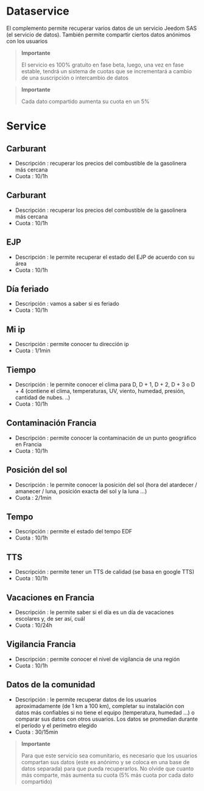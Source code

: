 # Dataservice

El complemento permite recuperar varios datos de un servicio Jeedom SAS (el servicio de datos). También permite compartir ciertos datos anónimos con los usuarios

>**Importante**
>
> El servicio es 100% gratuito en fase beta, luego, una vez en fase estable, tendrá un sistema de cuotas que se incrementará a cambio de una suscripción o intercambio de datos

>**Importante**
>
>Cada dato compartido aumenta su cuota en un 5%

# Service

## Carburant

- Descripción : recuperar los precios del combustible de la gasolinera más cercana
- Cuota : 10/1h

## Carburant

- Descripción : recuperar los precios del combustible de la gasolinera más cercana
- Cuota : 10/1h

## EJP

- Descripción : le permite recuperar el estado del EJP de acuerdo con su área
- Cuota : 10/1h

## Día feriado

- Descripción : vamos a saber si es feriado
- Cuota : 10/1h

## Mi ip

- Descripción : permite conocer tu dirección ip
- Cuota : 1/1min

## Tiempo

- Descripción : le permite conocer el clima para D, D + 1, D + 2, D + 3 o D + 4 (contiene el clima, temperaturas, UV, viento, humedad, presión, cantidad de nubes. ..)
- Cuota : 10/1h

## Contaminación Francia

- Descripción : permite conocer la contaminación de un punto geográfico en Francia
- Cuota : 10/1h

## Posición del sol

- Descripción : le permite conocer la posición del sol (hora del atardecer / amanecer / luna, posición exacta del sol y la luna ...)
- Cuota : 2/1min

## Tempo

- Descripción : permite el estado del tempo EDF
- Cuota : 10/1h

## TTS

- Descripción : permite tener un TTS de calidad (se basa en google TTS)
- Cuota : 10/1h

## Vacaciones en Francia

- Descripción : le permite saber si el día es un día de vacaciones escolares y, de ser así, cuál
- Cuota : 10/24h

## Vigilancia Francia

- Descripción : permite conocer el nivel de vigilancia de una región
- Cuota : 10/1h

## Datos de la comunidad

- Descripción : le permite recuperar datos de los usuarios aproximadamente (de 1 km a 100 km), completar su instalación con datos más confiables si no tiene el equipo (temperatura, humedad ...) o comparar sus datos con otros usuarios. Los datos se promedian durante el período y el perímetro elegido
- Cuota : 30/15min

>**Importante**
>
>Para que este servicio sea comunitario, es necesario que los usuarios compartan sus datos (este es anónimo y se coloca en una base de datos separada) para que pueda recuperarlos. No olvide que cuanto más comparte, más aumenta su cuota (5% más cuota por cada dato compartido)
